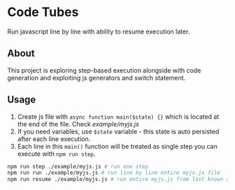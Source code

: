 # Code Tubes

Run javascript line by line with ability to resume execution later.



## About

This project is exploring step-based execution alongside with code generation and exploiting js generators and switch statement.


## Usage

1. Create js file with `async function main($state) {}` which is located at the end of the file. Check _example/myjs.js_
1. If you need variables, use `$state` variable - this state is auto persisted after each line execution.
1. Each line in this `main()` function will be treated as single step you can execute with `npm run step`.

```sh
npm run step ./example/myjs.js # run one step
npm run run ./example/myjs.js # run line by line entire myjs.js file
npm run resume ./example/myjs.js # run entire myjs.js from last known step
```
